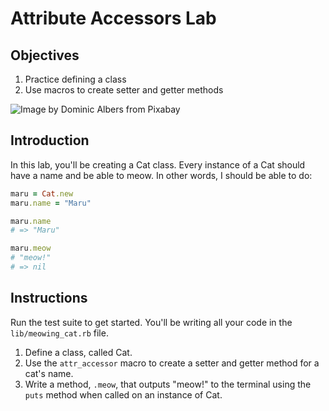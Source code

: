  # Attribute Accessors Lab

## Objectives

1. Practice defining a class
2. Use macros to create setter and getter methods

![Image by Dominic Albers from Pixabay](https://curriculum-content.s3.amazonaws.com/module-1/ruby-oo-fundamentals/attribute-accessors-lab/Image_137_CatInaBox%28B%29.jpg)

## Introduction

In this lab, you'll be creating a Cat class. Every instance of a Cat should have
a name and be able to meow. In other words, I should be able to do:

```ruby
maru = Cat.new
maru.name = "Maru"

maru.name
# => "Maru"

maru.meow
# "meow!"
# => nil
```

## Instructions

Run the test suite to get started. You'll be writing all your code in the `lib/meowing_cat.rb` file.

1. Define a class, called Cat.
2. Use the `attr_accessor` macro to create a setter and getter method for a cat's name.
4. Write a method, `.meow`, that outputs "meow!" to the terminal using the `puts` method when called on an instance of Cat.
